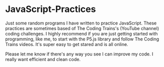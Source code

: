 # JavaScript-Practices

Just some random programs I have written to practice JavaScript. These practices are sometimes based of The Coding Trains's (YouTube channel) coding challenges. I highly recommend if you are just getting started with programming, like me, to start with the P5.js library and follow The Coding Trains videos. It's super easy to get stared and is all online.

Please let me know if there's any way you see I can improve my code. I really want efficient and clean code.

